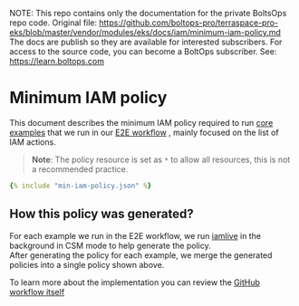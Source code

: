 <!-- note marker start -->
NOTE: This repo contains only the documentation for the private BoltsOps repo code.
Original file: https://github.com/boltops-pro/terraspace-pro-eks/blob/master/vendor/modules/eks/docs/iam/minimum-iam-policy.md
The docs are publish so they are available for interested subscribers.
For access to the source code, you can become a BoltOps subscriber.
See: https://learn.boltops.com

<!-- note marker end -->

# Minimum IAM policy

This document describes the minimum IAM policy required to run [core examples](https://github.com/aws-ia/terraform-aws-eks-blueprints/blob/main/.github/workflows/e2e-parallel-full.yml#L30-L47) that we run in our [E2E workflow](https://github.com/aws-ia/terraform-aws-eks-blueprints/blob/main/.github/workflows/e2e-parallel-full.yml) , mainly focused on the list of IAM actions.

> **Note**: The policy resource is set as `*` to allow all resources, this is not a recommended practice.

~~~yaml
{% include "min-iam-policy.json" %}
~~~

## How this policy was generated?

For each example we run in the E2E workflow, we run [iamlive](https://github.com/iann0036/iamlive) in the background in CSM mode to help generate the policy.  
After generating the policy for each example, we merge the generated policies into a single policy shown above.

To learn more about the implementation you can review the [GitHub workflow itself](https://github.com/aws-ia/terraform-aws-eks-blueprints/blob/main/.github/workflows/e2e-parallel-full.yml)
